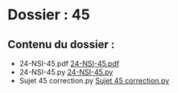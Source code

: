 # Dossier : 45
 
 ## Contenu du dossier : 
- 24-NSI-45.pdf [24-NSI-45.pdf](./24-NSI-45.pdf)
- 24-NSI-45.py [24-NSI-45.py](./24-NSI-45.py)
- Sujet 45 correction.py [Sujet 45 correction.py](./Sujet_45_correction.py)
